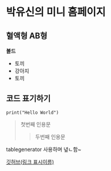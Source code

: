 # 박유신의 미니 홈페이지
## 혈액형 AB형
__볼드__
- 토끼
- 강아지
- 토끼

## 코드 표기하기
`print("Hello World")`

>첫번째 인용문
>> 두번째 인용문

tablegenerator 사용하며 녚ㄴ함~

[깃허브(링크 표시이름)](https://github.com)
